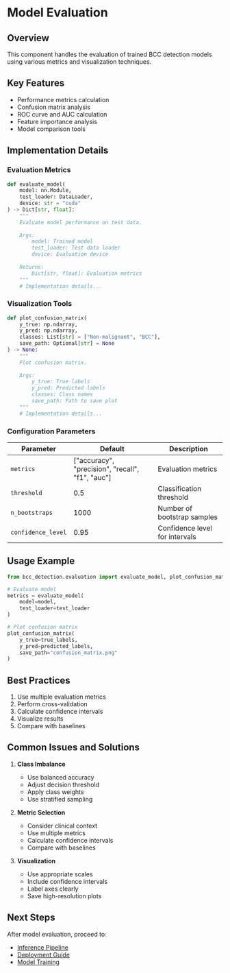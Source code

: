 # Model Evaluation

## Overview
This component handles the evaluation of trained BCC detection models using various metrics and visualization techniques.

## Key Features
- Performance metrics calculation
- Confusion matrix analysis
- ROC curve and AUC calculation
- Feature importance analysis
- Model comparison tools

## Implementation Details

### Evaluation Metrics
```python
def evaluate_model(
    model: nn.Module,
    test_loader: DataLoader,
    device: str = "cuda"
) -> Dict[str, float]:
    """
    Evaluate model performance on test data.
    
    Args:
        model: Trained model
        test_loader: Test data loader
        device: Evaluation device
    
    Returns:
        Dict[str, float]: Evaluation metrics
    """
    # Implementation details...
```

### Visualization Tools
```python
def plot_confusion_matrix(
    y_true: np.ndarray,
    y_pred: np.ndarray,
    classes: List[str] = ["Non-malignant", "BCC"],
    save_path: Optional[str] = None
) -> None:
    """
    Plot confusion matrix.
    
    Args:
        y_true: True labels
        y_pred: Predicted labels
        classes: Class names
        save_path: Path to save plot
    """
    # Implementation details...
```

### Configuration Parameters
| Parameter | Default | Description |
|-----------|---------|-------------|
| `metrics` | ["accuracy", "precision", "recall", "f1", "auc"] | Evaluation metrics |
| `threshold` | 0.5 | Classification threshold |
| `n_bootstraps` | 1000 | Number of bootstrap samples |
| `confidence_level` | 0.95 | Confidence level for intervals |

## Usage Example
```python
from bcc_detection.evaluation import evaluate_model, plot_confusion_matrix

# Evaluate model
metrics = evaluate_model(
    model=model,
    test_loader=test_loader
)

# Plot confusion matrix
plot_confusion_matrix(
    y_true=true_labels,
    y_pred=predicted_labels,
    save_path="confusion_matrix.png"
)
```

## Best Practices
1. Use multiple evaluation metrics
2. Perform cross-validation
3. Calculate confidence intervals
4. Visualize results
5. Compare with baselines

## Common Issues and Solutions
1. **Class Imbalance**
   - Use balanced accuracy
   - Adjust decision threshold
   - Apply class weights
   - Use stratified sampling

2. **Metric Selection**
   - Consider clinical context
   - Use multiple metrics
   - Calculate confidence intervals
   - Compare with baselines

3. **Visualization**
   - Use appropriate scales
   - Include confidence intervals
   - Label axes clearly
   - Save high-resolution plots

## Next Steps
After model evaluation, proceed to:
- [Inference Pipeline](../stage5_inference/README.md)
- [Deployment Guide](../stage6_deployment/README.md)
- [Model Training](../stage3_model_training/README.md) 